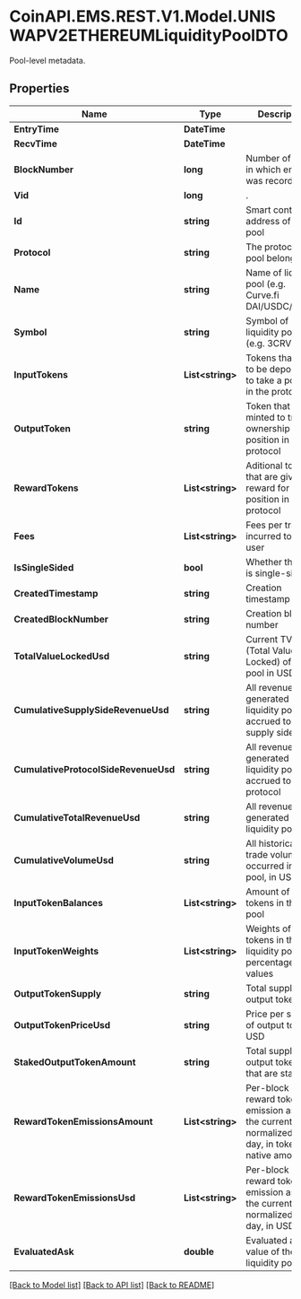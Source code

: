 # CoinAPI.EMS.REST.V1.Model.UNISWAPV2ETHEREUMLiquidityPoolDTO
Pool-level metadata.

## Properties

Name | Type | Description | Notes
------------ | ------------- | ------------- | -------------
**EntryTime** | **DateTime** |  | [optional] 
**RecvTime** | **DateTime** |  | [optional] 
**BlockNumber** | **long** | Number of block in which entity was recorded. | [optional] 
**Vid** | **long** | . | [optional] 
**Id** | **string** | Smart contract address of the pool | [optional] 
**Protocol** | **string** | The protocol this pool belongs to | [optional] 
**Name** | **string** | Name of liquidity pool (e.g. Curve.fi DAI/USDC/USDT) | [optional] 
**Symbol** | **string** | Symbol of liquidity pool (e.g. 3CRV) | [optional] 
**InputTokens** | **List&lt;string&gt;** | Tokens that need to be deposited to take a position in the protocol | [optional] 
**OutputToken** | **string** | Token that is minted to track ownership of position in protocol | [optional] 
**RewardTokens** | **List&lt;string&gt;** | Aditional tokens that are given as reward for position in a protocol | [optional] 
**Fees** | **List&lt;string&gt;** | Fees per trade incurred to the user | [optional] 
**IsSingleSided** | **bool** | Whether this pool is single-sided | [optional] 
**CreatedTimestamp** | **string** | Creation timestamp | [optional] 
**CreatedBlockNumber** | **string** | Creation block number | [optional] 
**TotalValueLockedUsd** | **string** | Current TVL (Total Value Locked) of this pool in USD | [optional] 
**CumulativeSupplySideRevenueUsd** | **string** | All revenue generated by the liquidity pool, accrued to the supply side | [optional] 
**CumulativeProtocolSideRevenueUsd** | **string** | All revenue generated by the liquidity pool, accrued to the protocol | [optional] 
**CumulativeTotalRevenueUsd** | **string** | All revenue generated by the liquidity pool | [optional] 
**CumulativeVolumeUsd** | **string** | All historical trade volume occurred in this pool, in USD | [optional] 
**InputTokenBalances** | **List&lt;string&gt;** | Amount of input tokens in the pool | [optional] 
**InputTokenWeights** | **List&lt;string&gt;** | Weights of input tokens in the liquidity pool in percentage values | [optional] 
**OutputTokenSupply** | **string** | Total supply of output token | [optional] 
**OutputTokenPriceUsd** | **string** | Price per share of output token in USD | [optional] 
**StakedOutputTokenAmount** | **string** | Total supply of output tokens that are staked | [optional] 
**RewardTokenEmissionsAmount** | **List&lt;string&gt;** | Per-block reward token emission as of the current block normalized to a day, in token&#39;s native amount | [optional] 
**RewardTokenEmissionsUsd** | **List&lt;string&gt;** | Per-block reward token emission as of the current block normalized to a day, in USD value | [optional] 
**EvaluatedAsk** | **double** | Evaluated ask value of the liquidity pool. | [optional] [readonly] 

[[Back to Model list]](../README.md#documentation-for-models) [[Back to API list]](../README.md#documentation-for-api-endpoints) [[Back to README]](../README.md)

